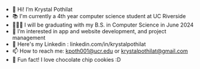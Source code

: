 - 👋 Hi! I’m Krystal Pothilat
- 📚 I'm currently a 4th year computer science student at UC Riverside
- 👩🏻‍🎓 I will be graduating with my B.S. in Computer Science in June 2024
- 👀 I’m interested in app and website development, and project management
- 👥 Here's my Linkedin : linkedin.com/in/krystalpothilat
- 📫 How to reach me: kpoth001@ucr.edu or krystalpothilat@gmail.com
- 🍪 Fun fact! I love chocolate chip cookies :D
 <!--- 🌱 I’m currently learning ...
- 💞️ I’m looking to collaborate on ...
--->

<!---
krystalpothilat/krystalpothilat is a ✨ special ✨ repository because its `README.md` (this file) appears on your GitHub profile.
You can click the Preview link to take a look at your changes.
--->

